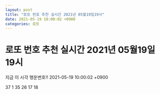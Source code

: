 ```yaml
---
layout: post
title: "로또 번호 추천 실시간 2021년 05월19일19시"
date: 2021-05-19 10:00:02 +0900
categories: 로또
---
```


# 로또 번호 추천 실시간 2021년 05월19일19시

지금 이 시각 행운번호!! 2021-05-19 10:00:02 +0900

 37  1  35  26  17  18 

